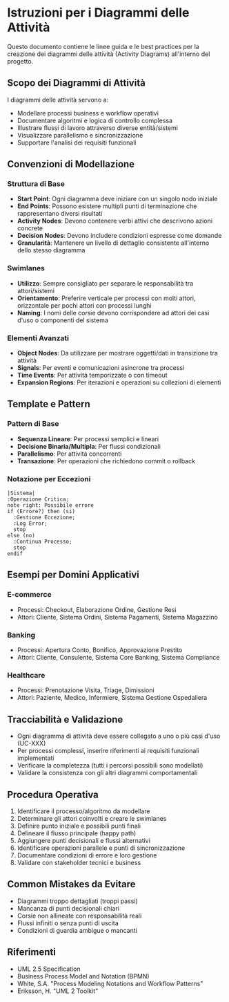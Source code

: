 # Istruzioni per i Diagrammi delle Attività

Questo documento contiene le linee guida e le best practices per la creazione dei diagrammi delle attività (Activity Diagrams) all'interno del progetto.

## Scopo dei Diagrammi di Attività

I diagrammi delle attività servono a:
- Modellare processi business e workflow operativi
- Documentare algoritmi e logica di controllo complessa
- Illustrare flussi di lavoro attraverso diverse entità/sistemi
- Visualizzare parallelismo e sincronizzazione
- Supportare l'analisi dei requisiti funzionali

## Convenzioni di Modellazione

### Struttura di Base

- **Start Point**: Ogni diagramma deve iniziare con un singolo nodo iniziale
- **End Points**: Possono esistere multipli punti di terminazione che rappresentano diversi risultati
- **Activity Nodes**: Devono contenere verbi attivi che descrivono azioni concrete
- **Decision Nodes**: Devono includere condizioni espresse come domande
- **Granularità**: Mantenere un livello di dettaglio consistente all'interno dello stesso diagramma

### Swimlanes

- **Utilizzo**: Sempre consigliato per separare le responsabilità tra attori/sistemi
- **Orientamento**: Preferire verticale per processi con molti attori, orizzontale per pochi attori con processi lunghi
- **Naming**: I nomi delle corsie devono corrispondere ad attori dei casi d'uso o componenti del sistema

### Elementi Avanzati

- **Object Nodes**: Da utilizzare per mostrare oggetti/dati in transizione tra attività
- **Signals**: Per eventi e comunicazioni asincrone tra processi
- **Time Events**: Per attività temporizzate o con timeout
- **Expansion Regions**: Per iterazioni e operazioni su collezioni di elementi

## Template e Pattern

### Pattern di Base

- **Sequenza Lineare**: Per processi semplici e lineari
- **Decisione Binaria/Multipla**: Per flussi condizionali
- **Parallelismo**: Per attività concorrenti
- **Transazione**: Per operazioni che richiedono commit o rollback

### Notazione per Eccezioni

```plantuml
|Sistema|
:Operazione Critica;
note right: Possibile errore
if (Errore?) then (si)
  :Gestione Eccezione;
  :Log Error;
  stop
else (no)
  :Continua Processo;
  stop
endif
```

## Esempi per Domini Applicativi

### E-commerce

- Processi: Checkout, Elaborazione Ordine, Gestione Resi
- Attori: Cliente, Sistema Ordini, Sistema Pagamenti, Sistema Magazzino

### Banking

- Processi: Apertura Conto, Bonifico, Approvazione Prestito
- Attori: Cliente, Consulente, Sistema Core Banking, Sistema Compliance

### Healthcare

- Processi: Prenotazione Visita, Triage, Dimissioni
- Attori: Paziente, Medico, Infermiere, Sistema Gestione Ospedaliera

## Tracciabilità e Validazione

- Ogni diagramma di attività deve essere collegato a uno o più casi d'uso (UC-XXX)
- Per processi complessi, inserire riferimenti ai requisiti funzionali implementati
- Verificare la completezza (tutti i percorsi possibili sono modellati)
- Validare la consistenza con gli altri diagrammi comportamentali

## Procedura Operativa

1. Identificare il processo/algoritmo da modellare
2. Determinare gli attori coinvolti e creare le swimlanes
3. Definire punto iniziale e possibili punti finali
4. Delineare il flusso principale (happy path)
5. Aggiungere punti decisionali e flussi alternativi
6. Identificare operazioni parallele e punti di sincronizzazione
7. Documentare condizioni di errore e loro gestione
8. Validare con stakeholder tecnici e business

## Common Mistakes da Evitare

- Diagrammi troppo dettagliati (troppi passi)
- Mancanza di punti decisionali chiari
- Corsie non allineate con responsabilità reali
- Flussi infiniti o senza punti di uscita
- Condizioni di guardia ambigue o mancanti

## Riferimenti

- UML 2.5 Specification
- Business Process Model and Notation (BPMN)
- White, S.A. "Process Modeling Notations and Workflow Patterns"
- Eriksson, H. "UML 2 Toolkit"
